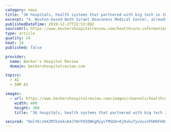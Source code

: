 ```yaml
---
category: news
title: "36 hospitals, health systems that partnered with big tech in 2019"
excerpt: "4. Boston-based Beth Israel Deaconess Medical Center, already an Amazon Web Services cloud client, received a $2 million investment from Amazon to test clinical artificial intelligence. 5. Hardin Memorial Health in Elizabethtown, Ky., became the first health system to implement IBM Watson Health Imaging's Patient Synopsis radiology AI software."
publishedDateTime: 2019-12-27T22:53:00Z
sourceUrl: https://www.beckershospitalreview.com/healthcare-information-technology/36-hospitals-health-systems-that-partnered-with-big-tech-in-2019.html
type: article
quality: 24
heat: 24
published: false

provider:
  name: Becker's Hospital Review
  domain: beckershospitalreview.com

topics:
  - AI
  - IBM AI

images:
  - url: https://www.beckershospitalreview.com/images/channels/healthcare-information-technology/1.jpg
    width: 400
    height: 300
    title: "36 hospitals, health systems that partnered with big tech in 2019"

secured: "OalYEczmXZM7bzm4sA4J7HrPdIOWGgRyyvTMSbb+0jOxkuTyvouinPUHDFHO4rRzEa3D1gxwIDV37pzcrY/o8ogjZ+sF+s/t0jfDgxS3hSdhQrk1D8IN+dazHe1HRHBP7zJvXvqcSEpaGN/9CKxdEJkyM50LM4qei1m1JFA2fLvMxTQFauZe1KqAk8NVc2+lbkp2g6/OIUaZJCizUzFOogXDkLvqUY2FWq3KSPL74fp/W/GxhsZ+xHCAtTSbo1qlPNjkAH7wbC61ruYHlwb03w==;yRelxyfDIlzZ3dJRnOxypg=="
---
```


